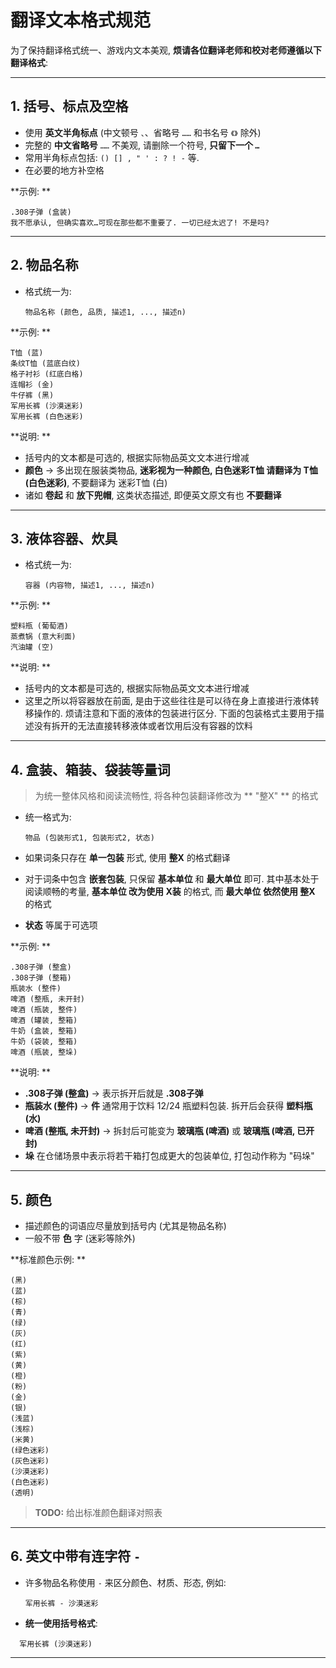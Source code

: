 # 翻译文本格式规范

为了保持翻译格式统一、游戏内文本美观, **烦请各位翻译老师和校对老师遵循以下翻译格式**:

---

## 1. 括号、标点及空格

* 使用 **英文半角标点** (中文顿号 `、`、省略号 `……` 和书名号 `《》` 除外)
* 完整的 **中文省略号** `……` 不美观, 请删除一个符号, **只留下一个 `…`**
* 常用半角标点包括: `() [] , " ' : ? ! -` 等. 
* 在必要的地方补空格

**示例: **

```
.308子弹 (盒装)
我不愿承认, 但确实喜欢…可现在那些都不重要了. 一切已经太迟了! 不是吗?
```

---

## 2. 物品名称

* 格式统一为: 

  ```
  物品名称 (颜色, 品质, 描述1, ..., 描述n)
  ```

**示例: **

```
T恤 (蓝)
条纹T恤 (蓝底白纹)
格子衬衫 (红底白格)
连帽衫 (金)
牛仔裤 (黑)
军用长裤 (沙漠迷彩)
军用长裤 (白色迷彩)
```

**说明: **

* 括号内的文本都是可选的, 根据实际物品英文文本进行增减
* **颜色** → 多出现在服装类物品, **迷彩视为一种颜色, 白色迷彩T恤 请翻译为 T恤 (白色迷彩)**, 不要翻译为 迷彩T恤 (白)
* 诸如 **卷起** 和 **放下兜帽**, 这类状态描述, 即便英文原文有也 **不要翻译**

---

## 3. 液体容器、炊具

* 格式统一为: 

  ```
  容器 (内容物, 描述1, ..., 描述n)
  ```

**示例: **

```
塑料瓶 (葡萄酒)
蒸煮锅 (意大利面)
汽油罐 (空)
```

**说明: **

* 括号内的文本都是可选的, 根据实际物品英文文本进行增减
* 这里之所以将容器放在前面, 是由于这些往往是可以待在身上直接进行液体转移操作的. 烦请注意和下面的液体的包装进行区分. 下面的包装格式主要用于描述没有拆开的无法直接转移液体或者饮用后没有容器的饮料

---

## 4. 盒装、箱装、袋装等量词

> 为统一整体风格和阅读流畅性, 将各种包装翻译修改为 ** "整X" ** 的格式

* 统一格式为: 

  ```
  物品 (包装形式1, 包装形式2, 状态)
  ```
* 如果词条只存在 **单一包装** 形式, 使用 **整X** 的格式翻译
* 对于词条中包含 **嵌套包装**, 只保留 **基本单位** 和 **最大单位** 即可. 其中基本处于阅读顺畅的考量,  **基本单位 改为使用 X装** 的格式, 而 **最大单位 依然使用 整X** 的格式
* **状态** 等属于可选项

**示例: **

```
.308子弹 (整盒)
.308子弹 (整箱)
瓶装水 (整件)
啤酒 (整瓶, 未开封)
啤酒 (瓶装, 整件)
啤酒 (罐装, 整箱)
牛奶 (盒装, 整箱)
牛奶 (袋装, 整箱)
啤酒 (瓶装, 整垛)
```

**说明: **

* **.308子弹 (整盒)** → 表示拆开后就是 **.308子弹**
* **瓶装水 (整件)** → **件** 通常用于饮料 12/24 瓶塑料包装. 拆开后会获得 **塑料瓶 (水)**
* **啤酒 (整瓶, 未开封)** → 拆封后可能变为 **玻璃瓶 (啤酒)** 或 **玻璃瓶 (啤酒, 已开封)**
* **垛** 在仓储场景中表示将若干箱打包成更大的包装单位, 打包动作称为 "码垛"

---

## 5. 颜色

* 描述颜色的词语应尽量放到括号内 (尤其是物品名称) 
* 一般不带 **色** 字 (迷彩等除外)

**标准颜色示例: **

```
(黑)
(蓝)
(棕)
(青)
(绿)
(灰)
(红)
(紫)
(黄)
(橙)
(粉)
(金)
(银)
(浅蓝)
(浅棕)
(米黄)
(绿色迷彩)
(灰色迷彩)
(沙漠迷彩)
(白色迷彩)
(透明)
```

>**TODO:** 给出标准颜色翻译对照表

---

## 6. 英文中带有连字符 `-`

* 许多物品名称使用 `-` 来区分颜色、材质、形态, 例如: 

  ```
  军用长裤 - 沙漠迷彩
  ```
* **统一使用括号格式**: 

```
  军用长裤 (沙漠迷彩)
```

---
